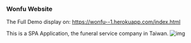 ### Wonfu Website

The Full Demo display on:
https://wonfu--1.herokuapp.com/index.html

This is a SPA Application, the funeral service company in Taiwan.
![img](https://github.com/teddyan/Wonfu/blob/main/WonfuFullPage.png)
